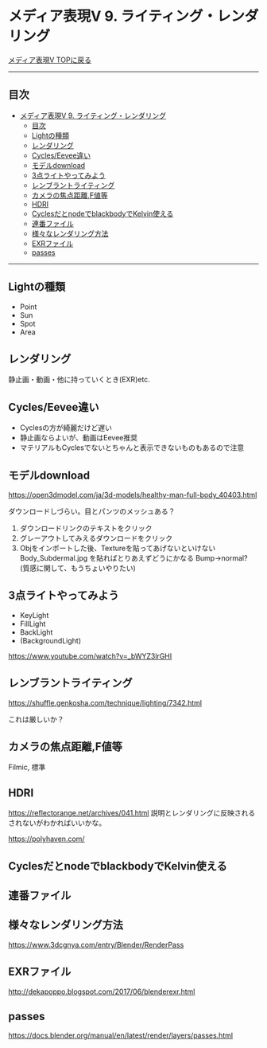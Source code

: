 # メディア表現V 9.  ライティング・レンダリング

[メディア表現V TOPに戻る](./index.md)

---
## 目次

- [メディア表現V 9.  ライティング・レンダリング](#メディア表現v-9--ライティングレンダリング)
  - [目次](#目次)
  - [Lightの種類](#lightの種類)
  - [レンダリング](#レンダリング)
  - [Cycles/Eevee違い](#cycleseevee違い)
  - [モデルdownload](#モデルdownload)
  - [3点ライトやってみよう](#3点ライトやってみよう)
  - [レンブラントライティング](#レンブラントライティング)
  - [カメラの焦点距離,F値等](#カメラの焦点距離f値等)
  - [HDRI](#hdri)
  - [CyclesだとnodeでblackbodyでKelvin使える](#cyclesだとnodeでblackbodyでkelvin使える)
  - [連番ファイル](#連番ファイル)
  - [様々なレンダリング方法](#様々なレンダリング方法)
  - [EXRファイル](#exrファイル)
  - [passes](#passes)

---


## Lightの種類
- Point
- Sun
- Spot
- Area

## レンダリング
静止画・動画・他に持っていくとき(EXR)etc.

## Cycles/Eevee違い
- Cyclesの方が綺麗だけど遅い
- 静止画ならよいが、動画はEevee推奨
- マテリアルもCyclesでないとちゃんと表示できないものもあるので注意

## モデルdownload
https://open3dmodel.com/ja/3d-models/healthy-man-full-body_40403.html

ダウンロードしづらい。目とパンツのメッシュある？
1. ダウンロードリンクのテキストをクリック
2. グレーアウトしてみえるダウンロードをクリック
3. Objをインポートした後、Textureを貼ってあげないといけない
Body_Subdermal.jpg
を貼ればとりあえずどうにかなる
Bump->normal?
(質感に関して、もうちょいやりたい)


## 3点ライトやってみよう
- KeyLight
- FillLight
- BackLight
- (BackgroundLight)

https://www.youtube.com/watch?v=_bWYZ3lrGHI

## レンブラントライティング
https://shuffle.genkosha.com/technique/lighting/7342.html

これは厳しいか？

## カメラの焦点距離,F値等
Filmic, 標準


## HDRI
https://reflectorange.net/archives/041.html
説明とレンダリングに反映されるされないがわかればいいかな。

https://polyhaven.com/


## CyclesだとnodeでblackbodyでKelvin使える

## 連番ファイル
## 様々なレンダリング方法
https://www.3dcgnya.com/entry/Blender/RenderPass
## EXRファイル
http://dekapoppo.blogspot.com/2017/06/blenderexr.html
## passes
https://docs.blender.org/manual/en/latest/render/layers/passes.html
